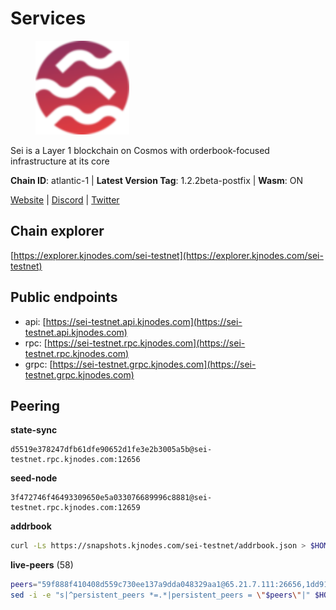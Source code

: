 # Services

<figure><img src="https://raw.githubusercontent.com/kj89/cosmos-images/main/logos/sei.png" width="150" alt=""><figcaption></figcaption></figure>

Sei is a Layer 1 blockchain on Cosmos with orderbook-focused infrastructure at its core

**Chain ID**: atlantic-1 | **Latest Version Tag**: 1.2.2beta-postfix | **Wasm**: ON

[Website](https://www.seinetwork.io) | [Discord](https://discord.gg/sei) | [Twitter](https://twitter.com/SeiNetwork)




## Chain explorer
[https://explorer.kjnodes.com/sei-testnet](https://explorer.kjnodes.com/sei-testnet)

## Public endpoints

* api: [https://sei-testnet.api.kjnodes.com](https://sei-testnet.api.kjnodes.com)
* rpc: [https://sei-testnet.rpc.kjnodes.com](https://sei-testnet.rpc.kjnodes.com)
* grpc: [https://sei-testnet.grpc.kjnodes.com](https://sei-testnet.grpc.kjnodes.com)

## Peering

**state-sync**

```text
d5519e378247dfb61dfe90652d1fe3e2b3005a5b@sei-testnet.rpc.kjnodes.com:12656
```

**seed-node**

```text
3f472746f46493309650e5a033076689996c8881@sei-testnet.rpc.kjnodes.com:12659
```

**addrbook**
```bash
curl -Ls https://snapshots.kjnodes.com/sei-testnet/addrbook.json > $HOME/.sei/config/addrbook.json
```

**live-peers** (58)
```bash
peers="59f888f410408d559c730ee137a9dda048329aa1@65.21.7.111:26656,1dd91ce29a1f296a1e5dd9533c06a311b0b604f6@65.108.231.124:14656,38dcbc018101b0dbe5dff69f3d9aeb028fcef338@95.217.233.32:26656,d3e6b2485e788896f0001aee3b7a676f34358255@54.153.69.93:26656,cb44e5eaa41826480db16c4bd68f64c15de0eb17@155.133.27.170:12656,d5519e378247dfb61dfe90652d1fe3e2b3005a5b@65.109.68.190:12656,efa769dde3f31d84f2587e3ec09a09014bb0437b@84.21.171.200:12656,d949da32bd77e472168a14dc65b1f9b13a075cc1@34.124.245.127:26656,c2c02622883f3f3bb56e770b795cce1776b35964@65.109.85.170:31656,675dd7d4308c2e93d9b789c873541e1e1774251d@65.108.233.102:26656,d897e022db9f57f9017f11f307b6a9f5dcbc6e08@116.202.161.165:31656,27238e2f804bf28a14c186a2e0f0ceaae0d2588f@176.9.98.24:30513,32bd80fe84f92702494976b894404663e12a7152@162.55.223.23:12656,cd5fc0bf33cb7e4a16a377fcb25d9c135165cc8b@66.45.251.38:46656,d530ce66d57a291c15e7cea39419eef0771c710f@65.109.11.205:24656,b6bbd640a7bb36a10b242d8cbd2b714371a6f790@141.94.138.48:26667,55632b262f77e7bdb6aa584293e69426349ef833@65.108.78.116:12656,9c534ecc23549a6d2c9cd8f210dcac704c3bb4b2@65.109.112.178:27656,794b45a9ff3d30fdf44f9277775a58f61a2a59b9@148.251.11.99:12656,5deda0a64001c36c4f4c82f08dce7f9e9284221f@5.161.61.243:24656,411d4df7b86dd9737fb738e1b6a027e05256c3dc@95.217.182.223:24656,79e8495d4ec25c8909c6a66ad90a0eea0cc8c652@54.177.129.70:26656,5401e2589f554076c2d4eb4ca99650c6616c0a30@178.239.197.187:26656,bbbb471dd787b973de4804e8b805a143838fd95c@5.78.40.113:24656,873a358b46b07c0c7c0280397a5ad27954a10633@162.19.238.186:26656,a541b059e17aea3bd4843314937036544bd6a838@135.181.251.102:26656,b1f7e49b8fd8565cab4cb4c4a0d365c5aeb19c38@65.21.225.178:26656,1fc581acd401fb38d1f0c1a4b57ece6c096b3a98@142.132.253.112:14656,68cb8543aa50c873fd79431c12e4436a5355ae90@148.251.47.69:12656,875f32f45e88371cd4b575d86c064d8afa9410e8@194.163.158.144:26656,3eeaed541adc2b75947db6ccde91ea70e5d2a3c4@65.109.31.55:45656,9251342e028b0d2dd8dfc8819d6943ae2a488a2b@65.21.190.12:26656,fd8726a2d70339acd1e5a5814e232be1a2f54298@185.177.216.126:12656,5dc46d23be16052abf78a30e9103d0173d75751c@65.108.137.92:25656,2f04f9f3e3ce6e4904c855b96ab53f31c8de769b@135.181.147.1:26656,6d5f9b823c89ba72a27cb77aee843a7c5228ae40@13.52.245.93:26656,eb1c4486e415b6bfeab88b32bc2baab57c892019@161.97.163.180:26656,bd502966bcc7866969f5230a02a3c35c31246d05@213.239.217.52:31656,558c8143cf633b07a36c2bc3d148707aa05cd240@23.81.180.195:36656,6d22e4599897c899530be1c04e6e02d233bc9aee@161.35.216.173:12656,3c690730729c444a197587bd9d510db138b7cf92@142.132.163.93:26656,c7b9b656be19c0d2944c14a9b2a87856c7dcc5e3@54.241.145.170:26656,e8f7366b0c93359a241891f287552beafd69db2e@65.108.199.62:12656,ca72209dded4120da636703728832193ed3e8d87@154.53.42.141:26656,81f9fdb42a6b76179e364737d9e352d096502084@159.69.180.31:26656,38b4d78c7d6582fb170f6c19330a7e37e6964212@5.9.147.22:46656,cd69b96a93de9cb9b91fe45ffa0be4b34e3d1880@65.109.85.226:7000,086de59b17905d9390da58ab7d941372dd605040@173.249.23.196:12656,079f1273614dcdac20d6bd3def593d14dcf85190@65.108.126.35:21656,c5b049dfa5240037f4ddcc0e57d6ccbc69fd1857@65.108.3.234:26656,489b8ba15ba1db3f8899ef990b239e9924681060@213.239.207.175:12656,d29f3c83772b30b712f72fbbecdc64fd2c2d1b20@38.242.151.106:12656,f47b94338fed2b0edc771a4251197c4b9ef8b50f@95.217.158.236:26656,3bb02c353ef3178cd6779a4b608f597538f21126@162.62.233.113:26656,0d011b164a5797784cadf6837de162b9ce282ed0@65.109.92.241:20036,d2f5f6db0554c297a1104bd452b6182d3f851d1e@65.109.35.116:26656,23566c31c1a4f852eb581cee56ce68b4b77756b1@195.201.197.4:12656,853788cfa77b45d8ec7bcd33d99ae763bc707697@194.146.12.50:10143"
sed -i -e "s|^persistent_peers *=.*|persistent_peers = \"$peers\"|" $HOME/.sei/config/config.toml
```
